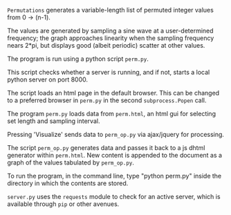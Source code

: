 `Permutations` generates a variable-length list of permuted integer values from 0 -> (n-1). 

The values are generated by sampling a sine wave at a user-determined frequency; the graph approaches linearity when the sampling frequency nears 2*pi, but displays good (albeit periodic) scatter at other values.

The program is run using a python script `perm.py`. 

This script checks whether a server is running, and if not, starts a local python server on port 8000. 

The script loads an html page in the default browser. This can be changed to a preferred browser in `perm.py` in the second `subprocess.Popen` call.
 
The program `perm.py` loads data from `perm.html`, an html gui for selecting set length and sampling interval. 

Pressing 'Visualize' sends data to `perm_op.py` via ajax/jquery for processing. 

The script `perm_op.py` generates data and passes it back to a js dhtml generator within `perm.html`. New content is appended to the document as a graph of the values tabulated by `perm_op.py`. 

To run the program, in the command line, type "python perm.py" inside the directory in which the contents are stored.  

`server.py` uses the `requests` module to check for an active server, which is available through `pip` or other avenues. 
